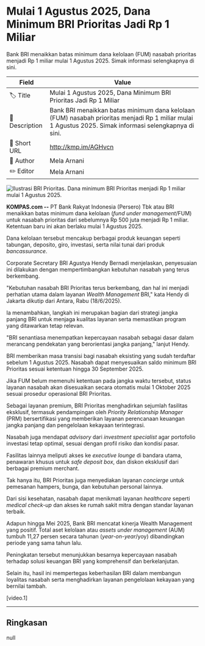 # Mulai 1 Agustus 2025, Dana Minimum BRI Prioritas Jadi Rp 1 Miliar

Bank BRI menaikkan batas minimum dana kelolaan (FUM) nasabah prioritas menjadi Rp 1 miliar mulai 1 Agustus 2025. Simak informasi selengkapnya di sini.

| Field         | Value                                                       |
|---------------|-------------------------------------------------------------|
| 🏷️ Title       | Mulai 1 Agustus 2025, Dana Minimum BRI Prioritas Jadi Rp 1 Miliar |
| 📝 Description | Bank BRI menaikkan batas minimum dana kelolaan (FUM) nasabah prioritas menjadi Rp 1 miliar mulai 1 Agustus 2025. Simak informasi selengkapnya di sini. |
| 🔗 Short URL   | http://kmp.im/AGHvcn |
| 👤 Author      | Mela Arnani |
| ✏️ Editor      | Mela Arnani |

![Ilustrasi BRI Prioritas. Dana minimum BRI Prioritas menjadi Rp 1 miliar mulai 1 Agustus 2025.](https://asset.kompas.com/crops/GJkiKlfTKGHXbNvTpAnZdTnm7fg=/0x0:780x520/750x500/data/photo/2025/06/18/6852c19667747.jpeg)

**KOMPAS.com --** PT Bank Rakyat Indonesia (Persero) Tbk atau BRI menaikkan batas minimum dana kelolaan (*fund under management*/FUM) untuk nasabah prioritas dari sebelumnya Rp 500 juta menjadi Rp 1 miliar. Ketentuan baru ini akan berlaku mulai 1 Agustus 2025.

Dana kelolaan tersebut mencakup berbagai produk keuangan seperti tabungan, deposito, giro, investasi, serta nilai tunai dari produk *bancassurance*.

Corporate Secretary BRI Agustya Hendy Bernadi menjelaskan, penyesuaian ini dilakukan dengan mempertimbangkan kebutuhan nasabah yang terus berkembang.

"Kebutuhan nasabah BRI Prioritas terus berkembang, dan hal ini menjadi perhatian utama dalam layanan *Wealth Management* BRI," kata Hendy di Jakarta dikutip dari Antara, Rabu (18/6/2025).

Ia menambahkan, langkah ini merupakan bagian dari strategi jangka panjang BRI untuk menjaga kualitas layanan serta memastikan program yang ditawarkan tetap relevan.

"BRI senantiasa menempatkan kepercayaan nasabah sebagai dasar dalam merancang pendekatan yang berorientasi jangka panjang," lanjut Hendy.

BRI memberikan masa transisi bagi nasabah eksisting yang sudah terdaftar sebelum 1 Agustus 2025. Nasabah dapat menyesuaikan saldo minimum BRI Prioritas sesuai ketentuan hingga 30 September 2025.

Jika FUM belum memenuhi ketentuan pada jangka waktu tersebut, status layanan nasabah akan disesuaikan secara otomatis mulai 1 Oktober 2025 sesuai prosedur operasional BRI Prioritas.

Sebagai layanan premium, BRI Prioritas menghadirkan sejumlah fasilitas eksklusif, termasuk pendampingan oleh *Priority Relationship Manager* (PRM) bersertifikasi yang memberikan layanan perencanaan keuangan jangka panjang dan pengelolaan kekayaan terintegrasi.

Nasabah juga mendapat *advisory* dari *investment specialist* agar portofolio investasi tetap optimal, sesuai dengan profil risiko dan kondisi pasar.

Fasilitas lainnya meliputi akses ke *executive lounge* di bandara utama, penawaran khusus untuk *safe deposit box*, dan diskon eksklusif dari berbagai premium merchant. 

Tak hanya itu, BRI Prioritas juga menyediakan layanan *concierge* untuk pemesanan hampers, bunga, dan kebutuhan personal lainnya.

Dari sisi kesehatan, nasabah dapat menikmati layanan *healthcare* seperti *medical check-up* dan akses ke rumah sakit mitra dengan standar layanan terbaik.

Adapun hingga Mei 2025, Bank BRI mencatat kinerja Wealth Management yang positif. Total aset kelolaan atau *assets under management* (AUM) tumbuh 11,27 persen secara tahunan (*year-on-year*/yoy) dibandingkan periode yang sama tahun lalu.

Peningkatan tersebut menunjukkan besarnya kepercayaan nasabah terhadap solusi keuangan BRI yang komprehensif dan berkelanjutan. 

Selain itu, hasil ini mempertegas keberhasilan BRI dalam membangun loyalitas nasabah serta menghadirkan layanan pengelolaan kekayaan yang bernilai tambah.

\[video.1\]

---
## Ringkasan

null
